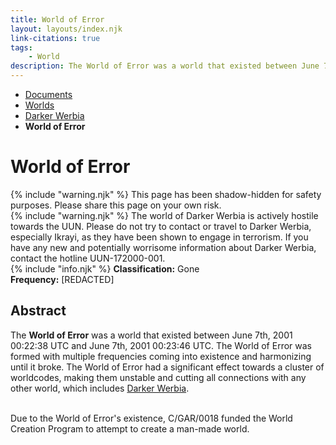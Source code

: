 ```yaml
---
title: World of Error
layout: layouts/index.njk
link-citations: true
tags:
    - World
description: The World of Error was a world that existed between June 7th, 2001 00:22:38 UTC and June 7th, 2001 00:23:46 UTC.
---
```

<nav class="text-sm breadcrumbs">
    <ul>
        <li><a href="/docs">Documents</a></li>
        <li><a href="/docs/world">Worlds</a></li>
        <li><a href="/docs/world/dwerbia">Darker Werbia</a></li>
        <li><b>World of Error</b></li>
    </ul>
</nav>
<div class="divider"></div>
<div class="text-center"><h1>World of Error</h1></div>

<div class="grid gap-5 mb-5">
    <div class="alert alert-error shadow-lg">
        <div>
            {% include "warning.njk" %}
            <span>
            This page has been shadow-hidden for safety purposes. Please share this page on your own risk.
            </span>
        </div>
    </div>
    <div class="alert alert-error shadow-lg">
        <div>
            {% include "warning.njk" %}
            <span>
            The world of Darker Werbia is actively hostile towards the UUN. Please do not try to contact or travel to Darker Werbia, especially Ikrayi, as they have been shown to engage in terrorism. If you have any new and potentially worrisome information about Darker Werbia, contact the hotline UUN-172000-001.
            </span>
        </div>
    </div>
    <div class="alert shadow-lg">
        <div>
            {% include "info.njk" %}
            <span>
            <b>Classification:</b> <span class="text-slate-500">Gone</span><br>
            <b>Frequency:</b> [REDACTED]
            </span>
        </div>
    </div>
</div>

## Abstract

The **World of Error** was a world that existed between June 7th, 2001 00:22:38 UTC and June 7th, 2001 00:23:46 UTC. The World of Error was formed with multiple frequencies coming into existence and harmonizing until it broke. The World of Error had a significant effect towards a cluster of worldcodes, making them unstable and cutting all connections with any other world, which includes <a href="/docs/world/dwerbia">Darker Werbia</a>.<br><br>

Due to the World of Error's existence, C/GAR/0018 funded the World Creation Program to attempt to create a man-made world.